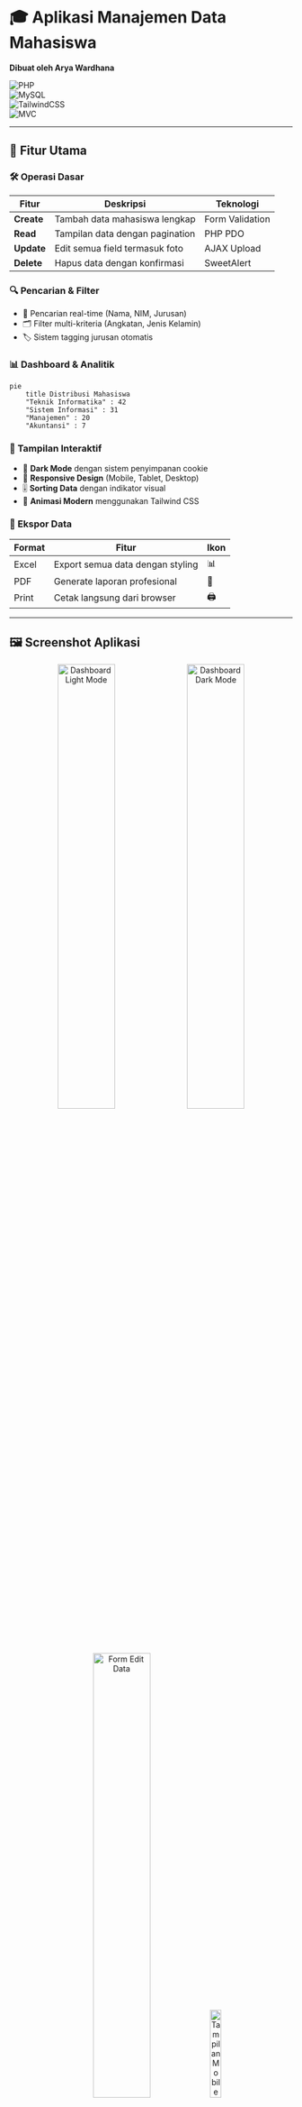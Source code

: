 # **🎓 Aplikasi Manajemen Data Mahasiswa**  
**Dibuat oleh Arya Wardhana**  

![PHP](https://img.shields.io/badge/PHP-8.0%2B-777BB4?logo=php&logoColor=white)  
![MySQL](https://img.shields.io/badge/MySQL-5.7%2B-4479A1?logo=mysql&logoColor=white)  
![TailwindCSS](https://img.shields.io/badge/Tailwind_CSS-3.3.0-06B6D4?logo=tailwind-css&logoColor=white)  
![MVC](https://img.shields.io/badge/Pattern-MVC-brightgreen)  

---

## **🌟 Fitur Utama**

### **🛠️ Operasi Dasar**
| Fitur | Deskripsi | Teknologi |
|-------|-----------|-----------|
| **Create** | Tambah data mahasiswa lengkap | Form Validation |
| **Read** | Tampilan data dengan pagination | PHP PDO |
| **Update** | Edit semua field termasuk foto | AJAX Upload |
| **Delete** | Hapus data dengan konfirmasi | SweetAlert |

### **🔍 Pencarian & Filter**
- 🔎 Pencarian real-time (Nama, NIM, Jurusan)
- 🗂 Filter multi-kriteria (Angkatan, Jenis Kelamin)
- 🏷 Sistem tagging jurusan otomatis

### **📊 Dashboard & Analitik**
```mermaid
pie
    title Distribusi Mahasiswa
    "Teknik Informatika" : 42
    "Sistem Informasi" : 31
    "Manajemen" : 20
    "Akuntansi" : 7
```

### **🎨 Tampilan Interaktif**
- 🌙 **Dark Mode** dengan sistem penyimpanan cookie
- 📱 **Responsive Design** (Mobile, Tablet, Desktop)
- 🎚 **Sorting Data** dengan indikator visual
- 💅 **Animasi Modern** menggunakan Tailwind CSS

### **📁 Ekspor Data**
| Format | Fitur | Ikon |
|--------|-------|------|
| Excel | Export semua data dengan styling | 📊 |
| PDF | Generate laporan profesional | 📄 |
| Print | Cetak langsung dari browser | 🖨️ |

---

## **🖼️ Screenshot Aplikasi**

<div align="center">
  <img src="screenshots/dashboard-light.jpg" width="45%" alt="Dashboard Light Mode">
  <img src="screenshots/dashboard-dark.jpg" width="45%" alt="Dashboard Dark Mode">
  
  <img src="screenshots/form-edit.jpg" width="45%" alt="Form Edit Data">
  <img src="screenshots/mobile-view.jpg" width="20%" alt="Tampilan Mobile">
</div>

---

## **⚙️ Teknologi Stack**

### **Frontend**
```mermaid
graph LR
    A[HTML5] --> B[Tailwind CSS]
    B --> C[Font Awesome]
    C --> D[Chart.js]
    D --> E[Vanilla JavaScript]
```

### **Backend**
```mermaid
graph TD
    A[PHP 8.0+] --> B[PDO MySQL]
    B --> C[MVC Architecture]
    C --> D[RESTful Routing]
```

### **Keamanan**
- 🔒 Prepared Statements
- 🛡️ Input Sanitization
- 🔐 CSRF Protection
- 📛 XSS Prevention

---

## **🚀 Panduan Instalasi**

### **Prasyarat**
1. Web Server (Apache/Nginx)
2. PHP ≥ 8.0
3. MySQL ≥ 5.7
4. Composer (untuk autoloading)

### **Langkah Instalasi**
```bash
# Clone repository
git clone https://github.com/username/crud-mahasiswa.git
cd crud-mahasiswa

# Install dependencies
composer install

# Setup database
mysql -u root -p crud_mvc < database.sql

# Konfigurasi
cp config/database.example.php config/database.php
nano config/database.php
```

### **Struktur File Penting**
```
.
├── app/
│   ├── core/       # Sistem MVC
│   ├── models/     # Model database
│   └── views/      # Template tampilan
├── assets/         # CSS & JS
├── config/         # Konfigurasi
├── uploads/        # Penyimpanan file
└── public/         # Document root
```

---

## **📚 Dokumentasi API**

### **Endpoint CRUD**
```http
GET    /mahasiswa          # List semua data
POST   /mahasiswa          # Tambah data baru
GET    /mahasiswa/{id}     # Detail mahasiswa
PUT    /mahasiswa/{id}     # Update data
DELETE /mahasiswa/{id}     # Hapus data
```

### **Contoh Response**
```json
{
  "success": true,
  "data": {
    "id": 1,
    "nama": "John Doe",
    "nim": "20210001",
    "jurusan": "Teknik Informatika",
    "foto": "uploads/photo_1.jpg"
  }
}
```

---

## **🛠 Troubleshooting**

| Masalah | Solusi |
|---------|--------|
| Foto tidak terupload | Cek permission folder `uploads/` |
| Export error | Install PHP extensions: mbstring, dom |
| Dark mode tidak berfungsi | Enable JavaScript di browser |
| Koneksi database gagal | Verifikasi credential di `config/database.php` |

---

## **📜 Lisensi**

MIT License © 2025 Muhammad Alhafiz Arya Wardhana

```text
Dilarang menggunakan projek ini untuk:
- Aktivitas illegal
- Plagiarisme
- Tujuan komersial tanpa izin
```

---

## **💌 Kontak & Dukungan**

<div align="center">
  <a href="mailto:email@anda.com">
    <img src="https://img.shields.io/badge/Email-D14836?style=for-the-badge&logo=gmail&logoColor=white">
  </a>
  <a href="https://github.com/username">
    <img src="https://img.shields.io/badge/GitHub-100000?style=for-the-badge&logo=github&logoColor=white">
  </a>
  <a href="https://linkedin.com/in/username">
    <img src="https://img.shields.io/badge/LinkedIn-0077B5?style=for-the-badge&logo=linkedin&logoColor=white">
  </a>
</div>

---

**🎨 "Kode yang indah adalah seni yang fungsional"**  
**🔥 Happy Coding!** 🔥
